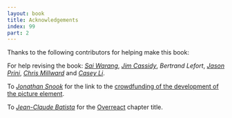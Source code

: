 ```yaml
---
layout: book
title: Acknowledgements
index: 99
part: 2
---
```


Thanks to the following contributors for helping make this book:

For help revising the book: [_Sai Warang_][sai], [_Jim Cassidy_][jim], _Bertrand Lefort_, [_Jason Prini_][jason], [_Chris Millward_][chris] and [_Casey Li_][casey].

[sai]: https://twitter.com/cyprusad
[jim]: https://twitter.com/jimcassidy_emt
[jason]: https://twitter.com/jasonprini
[chris]: https://twitter.com/ChrisMillward
[casey]: https://twitter.com/caseyli23

To [_Jonathan Snook_][snook] for the link to the [crowdfunding of the development of the picture element][picture-element].

[snook]: https://twitter.com/snookca
[picture-element]: https://www.indiegogo.com/projects/picture-element-implementation-in-blink/x/22249440#/

To [_Jean-Claude Batista_][jcbatista] for the [Overreact](/book/part-1/overreact) chapter title.

[jcbatista]: https://twitter.com/jcbatista

